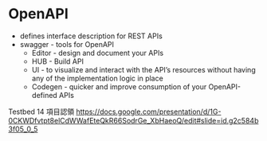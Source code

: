 # OpenAPI
  - defines interface description for REST APIs
  - swagger - tools for OpenAPI
    - Editor - design and document your APIs
    - HUB - Build API
    - UI - to visualize and interact with the API’s resources without having any of the implementation logic in place
    - Codegen - quicker and improve consumption of your OpenAPI-defined APIs

Testbed 14
項目認領
https://docs.google.com/presentation/d/1G-0CKWDfvtpt8elCdWWafEteQkR66SodrGe_XbHaeoQ/edit#slide=id.g2c584b3f05_0_5